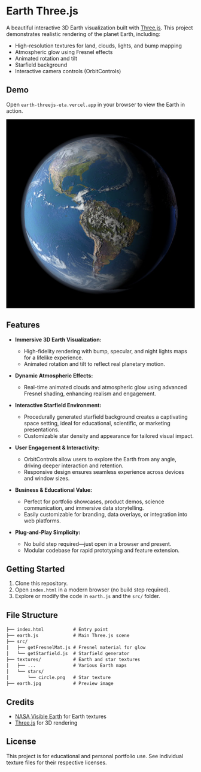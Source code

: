 # Earth Three.js

A beautiful interactive 3D Earth visualization built with [Three.js](https://threejs.org/). This project demonstrates realistic rendering of the planet Earth, including:

- High-resolution textures for land, clouds, lights, and bump mapping
- Atmospheric glow using Fresnel effects
- Animated rotation and tilt
- Starfield background
- Interactive camera controls (OrbitControls)

## Demo
Open `earth-threejs-eta.vercel.app` in your browser to view the Earth in action.

![Earth Preview](earth.jpg)

## Features
- **Immersive 3D Earth Visualization:**
	- High-fidelity rendering with bump, specular, and night lights maps for a lifelike experience.
	- Animated rotation and tilt to reflect real planetary motion.

- **Dynamic Atmospheric Effects:**
	- Real-time animated clouds and atmospheric glow using advanced Fresnel shading, enhancing realism and engagement.

- **Interactive Starfield Environment:**
	- Procedurally generated starfield background creates a captivating space setting, ideal for educational, scientific, or marketing presentations.
	- Customizable star density and appearance for tailored visual impact.

- **User Engagement & Interactivity:**
	- OrbitControls allow users to explore the Earth from any angle, driving deeper interaction and retention.
	- Responsive design ensures seamless experience across devices and window sizes.

- **Business & Educational Value:**
	- Perfect for portfolio showcases, product demos, science communication, and immersive data storytelling.
	- Easily customizable for branding, data overlays, or integration into web platforms.

- **Plug-and-Play Simplicity:**
	- No build step required—just open in a browser and present.
	- Modular codebase for rapid prototyping and feature extension.

## Getting Started
1. Clone this repository.
2. Open `index.html` in a modern browser (no build step required).
3. Explore or modify the code in `earth.js` and the `src/` folder.

## File Structure
```
├── index.html           # Entry point
├── earth.js             # Main Three.js scene
├── src/
│   ├── getFresnelMat.js # Fresnel material for glow
│   └── getStarfield.js  # Starfield generator
├── textures/            # Earth and star textures
│   ├── ...              # Various Earth maps
│   └── stars/
│       └── circle.png   # Star texture
├── earth.jpg            # Preview image
```

## Credits
- [NASA Visible Earth](https://visibleearth.nasa.gov/) for Earth textures
- [Three.js](https://threejs.org/) for 3D rendering

## License
This project is for educational and personal portfolio use. See individual texture files for their respective licenses.
